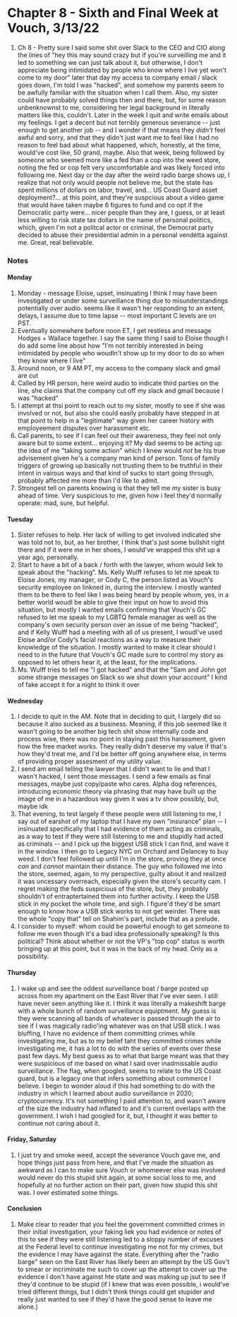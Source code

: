 # Chapter 8 - Sixth and Final Week at Vouch, 3/13/22

1. Ch 8 - Pretty sure I said some shit over Slack to the CEO and CIO along the lines of "hey this may sound crazy but if you're surveilling me and it led to something we can just talk about it, but otherwise, I don't appreciate being intimidated by people who know where I live yet won't come to my door" later that day my access to company email / slack goes down, I'm told I was "hacked", and somehow my parents seem to be awfully familiar with the situation when I call them. Also, my sister could have probably solved things then and there, but, for some reason unbenknownst to me, considering her legal background in literally matters like this, couldn't. Later in the week I quit and write emails about my feelings. I get a decent but not terribly generous severance -- just enough to get another job -- and I wonder if that means they _didn't_ feel awful and sorry, and that they didn't just want me to feel like I had no reason to feel bad about what happened, which, honestly, at the time, would've cost like, 50 grand, maybe. Also that week, being followed by someone who seemed more like a fed than a cop into the weed store, noting the fed or cop felt very uncomfortable and was likely forced into following me. Next day or the day after the weird radio barge shows up, I realize that not only would people not believe me, but the state has spent millions of dollars on labor, travel, and... US Coast Guard asset deployment?... at this point, and they're suspcious about a video game that would have taken maybe 6 figures to fund and co opt if the Democratic party were... nicer people than they are, I guess, or at least less willing to risk state tax dollars in the name of personal politics, which, given I'm not a politcal actor or criminal, the Democrat party decided to abuse their presidential admin in a personal vendetta against me. Great, real believable.

### Notes

#### Monday
1. Monday - message Eloise, upset, insinuating I think I may have been investigated or under some surveillance thing due to misunderstandings potentially over audio. seems like it wasn't her responding to an extent, delays, I assume due to time lapse -- most important C levels are on PST.
1. Eventually somewhere before noon ET, I get restless and message Hodges + Wallace together. I say the same thing I said to Eloise though I do add some line about how "I'm not terribly interested in being intimidated by people who woudln't show up to my door to do so when they know where I live"
1. Around noon, or 9 AM PT, my access to the company slack and gmail are cut
1. Called by HR person, here weird audio to indicate third parties on the line, she claims that the company cut off my slack and gmail because I was "hacked"
1. I attempt at thsi point to reach out to my sister, mostly to see if she was involved or not, but also she could easily probably have stepped in at that point to help in a "legitimate" way given her career history with employeement disputes over harassment etc.
1. Call parents, to see if I can feel out their awareness, they feel not only aware but to some extent... enjoying it? My dad seems to be acting up the idea of me "taking some action" which I knew would _not_ be his true advisement given he's a company man kind of person. Tons of family triggers of growing up basically not trusting them to be truthful in their intent in vairous ways and that kind of sucks to start going through, probably affected me more than I'd like to admit.
1. Strongest tell on parents knowing is that they tell me my sister is busy ahead of time. Very suspicious to me, given how i feel they'd normally operate: mad, sure, but helpful.

#### Tuesday

1. Sister refuses to help. Her lack of willing to get involved indicated she was told not to, but, as her brother, I think that's just some bullshit right there and if it were me in her shoes, I would've wrapped this shit up a year ago, personally.
1. Start to have a bit of a back / forth with the lawyer, whom would liek to speak about the "hacking". Ms. Kelly Wulff refuses to let me speak to Eloise Jones, my manager, or Cody C, the person listed as Vouch's security employee on linkned in, during the interview. I mostly wanted them to be there to feel like I was being heard by people whom, yes, in a better world woudl be able to give their input on how to avoid this situation, but mostly I wanted emails confirming that Vouch's GC refused to let me speak to my LGBTQ female manager as well as the company's own security person over an issue of me being "hacked", and if Kelly Wulff had a meeting with all of us present, I woudl've used Eloise and/or Cody's facial reactions as a way to measure their knowledge of the situation. I mostly wanted to make it clear should I need to in the future that Vouch's GC made sure to control my story as opposed to let others hear it, at the least, for the implications.
1. Ms. Wulff tries to tell me "I got hacked" and that the "Sam and John got some strange messages on Slack so we shut down your account" I kind of fake accept it for a night to think it over

#### Wednesday

1. I decide to quit in the AM. Note that in deciding to quit, I largely did so because it also sucked as a business. Meaning, if this job seemed like it wasn't going to be another big tech shit show internally code and process wise, there was no point in staying past this harassment, given how the free market works. They really didn't deserve my value if that's how they'd treat me, and I'd be better off going anywhere else, in terms of providing proper assesment of my utility value.
1. I send am email telling the lawyer that I didn't want to lie and that I wasn't hacked, I sent those messages. I send a few emails as final messages, maybe just copy/paste who cares. Alpha dog references, introducing economic theory via phrasing that may have built up the image of me in a hazardous way given it was a tv show possibly, but, maybe idk
1. That evening, to test largely if these people were still listening to me, I say out of earshot of my laptop that I have my own "insurance" plan -- I insinuated specifically that I had evidence of them acting as criminals, as a way to test if they were still listening to me and stupidly had acted as criminals -- and I pick up the biggest USB stick I can find, and wave it in the window. I then go to Legacy NYC on Orchard and Delancey to buy weed. I don't feel followed up until I'm in the store, proving they at once _can_ and _cannot_ maintain their distance. The guy who followed me into the store, seemed, again, to my perspective, guilty about it and realized it was uncessary overreach, especially given the store's security cam. I regret making the feds suspicious of the store, but, they probably shouldn't of entraptertained them into further activity. I keep the USB stick in my pocket the whole time, and sigh. I figure'd they'd be smart enough to know how a USB stick works to not get weirder. There was the whole "copy that" tell on Shahim's part, include that as a prelude.
1. I consider to myself: whom could be powerful enough to get someone to follow me even though it's a bad idea professionally speaking? Is this political? Think about whether or not the VP's "top cop" status is worth bringing up at this point, but it was in the back of my head. Only as a possibility.

#### Thursday

1. I wake up and see the oddest surveillance boat / barge posted up across from my apartment on the East River that I've ever seen. I still have never seen anything like it. I think it was literally a makeshift barge with a whole bunch of random surveillance equiptment. My guess is they were scanning all bands of whatever is passed through the air to see if I was magically radio'ing whatever was on that USB stick. I was bluffing, I have no evidence of them committing crimes while investigating me, but as to my belief taht they committed crimes while investigating me, it has a lot to do with the series of events over these past few days. My best guess as to what that barge meant was that they were suspicious of me based on what I said over inadmissable audio surveillance. The flag, when googled, seems to relate to the US Coast guard, but is a legacy one that infers something about commerce I believe. I begin to wonder aloud if this had something to do with the industry in which I learned about audio surveillance in 2020; cryptocurrency. It's not something I paid attention to, and wasn't aware of the size the industry had inflated to and it's current overlaps with the government. I wish I had googled for it, but, I thought it was better to continue not caring about it.

#### Friday, Saturday

1. I just try and smoke weed, accept the severance Vouch gave me, and hope things just pass from here, and that I've made the situation as awkward as I can to make sure Vouch or whomeever else was involved would never do this stupid shit again, at some social loss to me, and hopefully at no further action on their part, given how stupid this shit was. I over estimated some things.

#### Conclusion

1. Make clear to reader that you feel the government committed crimes in their initial investigation, your faking liek you had evidence or notes of this to see if they were still listening led to a sloppy number of excuses at the Federal level to continue investigating me not for my crimes, but the evidence I may have against the state. Everything after the "radio barge" seen on the East River has likely been an attempt by the US Gov't to smear or incriminate me such to cover up the attempt to cover up the evidence I don't have against hte state and was making up jsut to see if they'd continue to be stupid (if I knew that was even possible, i would've tried different things, but I didn't think things could get stupider and really just wanted to see if they'd have the good sense to leave me alone.)
